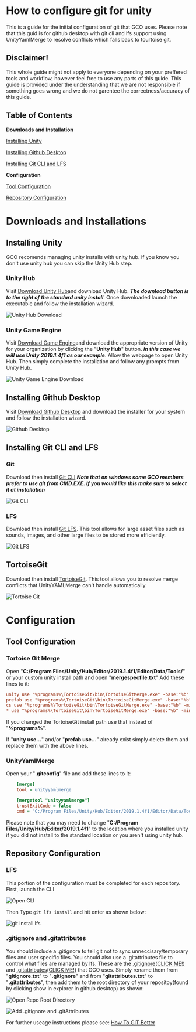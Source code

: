 # How to configure git for unity

This is a guide for the initial configuration of git that GCO uses.  Please note that this guid is for github desktop with git cli and lfs support using UnityYamlMerge to resolve conflicts which falls back to tourtoise git.  

## Disclaimer!
This whole guide might not apply to everyone depending on your preffered tools and workflow, however feel free to use any parts of this guide.  This guide is provided under the understanding that we are not responsible if something goes wrong and we do not garentee the correctness/accuracy of this guide.

## Table of Contents

**Downloads and Installation**

[Installing Unity](https://sdsu-gco.github.io/How%20to%20configure%20git%20for%20unity.html#installing-unity)

[Installing Github Desktop](https://sdsu-gco.github.io/How%20to%20configure%20git%20for%20unity.html#installing-github-desktop)

[Installing Git CLI and LFS](https://sdsu-gco.github.io/How%20to%20configure%20git%20for%20unity.html#installing-git-cli-and-lfs)

**Configuration**

[Tool Configuration](https://sdsu-gco.github.io/How%20to%20configure%20git%20for%20unity.html#tool-configuration)

[Repository Configuration](https://sdsu-gco.github.io/How%20to%20configure%20git%20for%20unity.html#repository-configuration)



# Downloads and Installations

## Installing Unity

GCO recomends managing unity installs with unity hub.  If you know you don't use unity hub you can skip the Unity Hub step.

### Unity Hub

Visit [Download Unity Hub](https://unity3d.com/get-unity/download)and download Unity Hub. ***The download button is to the right of the standard unity install***.  Once downloaded launch the executable and follow the installation wizard.

![Unity Hub Download](https://github.com/SDSU-GCO/SDSU-GCO.github.io/raw/master/Images/UnityHubDownload.png)

### Unity Game Engine

Visit [Download Game Engine](https://unity3d.com/get-unity/download/archive)and download the appropriate version of Unity for your organization by clicking the "**Unity Hub**" button. ***In this case we will use Unity 2019.1.4f1 as our example***.  Allow the webpage to open Unity Hub.  Then simply complete the installation and follow any prompts from Unity Hub.

![Unity Game Engine Download](https://github.com/SDSU-GCO/SDSU-GCO.github.io/raw/master/Images/UnityGameEngineDownload.png)

## Installing Github Desktop
Visit [Download Github Desktop](https://desktop.github.com) and download the installer for your system and follow the installation wizard.
  
![Github Desktop](https://github.com/SDSU-GCO/SDSU-GCO.github.io/raw/master/Images/GithubDesktop.png)

## Installing Git CLI and LFS

### Git
Download then install [Git CLI](https://git-scm.com) ***Note that on windows some GCO members prefer to use git from CMD.EXE.  If you would like this make sure to select it at installation***

![Git CLI](https://github.com/SDSU-GCO/SDSU-GCO.github.io/raw/master/Images/GitCLI.png)

### LFS
Download then install [Git LFS](https://git-lfs.github.com).  This tool allows for large asset files such as sounds, images, and other large files to be stored more efficiently.

![Git LFS](https://github.com/SDSU-GCO/SDSU-GCO.github.io/raw/master/Images/GitLFS.png)

## TortoiseGit
Download then install [TortoiseGit](https://tortoisegit.org/).  This tool allows you to resolve merge conflicts that UnityYAMLMerge can't handle automatically

![Tortoise Git](https://github.com/SDSU-GCO/SDSU-GCO.github.io/raw/master/Images/TortoiseGit.png)

# Configuration

## Tool Configuration

### Tortoise Git Merge

Open "**C:/Program Files/Unity/Hub/Editor/2019.1.4f1/Editor/Data/Tools/**" or your custom unity install path and open "**mergespecfile.txt**"  Add these lines to it:

```ini
unity use "%programs%\TortoiseGit\bin\TortoiseGitMerge.exe" -base:"%b" -mine:"%l" -theirs:"%r" -merged:"%d"
prefab use "%programs%\TortoiseGit\bin\TortoiseGitMerge.exe" -base:"%b" -mine:"%l" -theirs:"%r" -merged:"%d"
cs use "%programs%\TortoiseGit\bin\TortoiseGitMerge.exe" -base:"%b" -mine:"%l" -theirs:"%r" -merged:"%d"
* use "%programs%\TortoiseGit\bin\TortoiseGitMerge.exe" -base:"%b" -mine:"%l" -theirs:"%r" -merged:"%d"
```
If you changed the TortoiseGit install path use that instead of "**%programs%**".

If "**unity use...**" and/or "**prefab use...**" already exist simply delete them and replace them with the above lines.

### UnityYamlMerge

Open your "**.gitconfig**" file and add these lines to it:
```ini
    [merge]
    tool = unityyamlmerge

    [mergetool "unityyamlmerge"]
    trustExitCode = false
    cmd = 'C:/Program Files/Unity/Hub/Editor/2019.1.4f1/Editor/Data/Tools/UnityYAMLMerge.exe' merge -p "$BASE" "$REMOTE" "$LOCAL" "$MERGED"
```

Please note that you may need to change "**C:/Program Files/Unity/Hub/Editor/2019.1.4f1**" to the location where you installed unity if you did not install to the standard location or you aren't using unity hub.


## Repository Configuration

### LFS

This portion of the configuration must be completed for each repository.  First, launch the CLI

![Open CLI](https://github.com/SDSU-GCO/SDSU-GCO.github.io/raw/master/Images/OpenCLI.png)

Then Type `git lfs install` and hit enter as shown below:

![git install lfs](https://github.com/SDSU-GCO/SDSU-GCO.github.io/raw/master/Images/installGitLFS.png)

### .gitignore and .gitattributes

You should include a .gitignore to tell git not to sync unneccisary/temporary files and user specific files. You should also use a .gitattributes file to control what files are managed by lfs.  These are the [.gitignore(CLICK ME!)](https://github.com/SDSU-GCO/SDSU-GCO.github.io/raw/master/Files/gitignore.txt) and [.gitattributes(CLICK ME!)](https://github.com/SDSU-GCO/SDSU-GCO.github.io/raw/master/Files/gitattributes.txt) that GCO uses.  Simply rename them from "**gitignore.txt**" to "**.gitignore**" and from "**gitattributes.txt**" to "**.gitattributes**", then add them to the root directory of your repositoy(found by clicking show in explorer in github desktop) as shown:

![Open Repo Root Directory](https://github.com/SDSU-GCO/SDSU-GCO.github.io/raw/master/Images/showInExplorer.png)

![Add .gitignore and .gitAttributes](https://github.com/SDSU-GCO/SDSU-GCO.github.io/raw/master/Images/AddConfigFiles.png)


For further useage instructions please see: [How To GIT Better](https://sdsu-gco.github.io/How%20to%20git%20better.html)